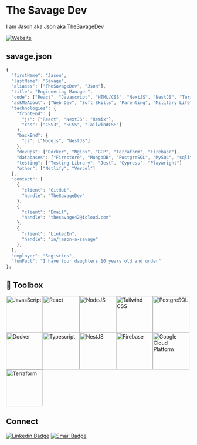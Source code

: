 # The Savage Dev

I am Jason aka Json aka [TheSavageDev][website]

[![Website](https://img.shields.io/website?label=thesavage.dev&style=for-the-badge&url=https%3A%2F%2Fthesavage.dev)](https://thesavage.dev)

## savage.json

```js
{
  "firstName": "Jason",
  "lastName": "Savage",
  "aliases": ["TheSavageDev", "Json"],
  "title": "Engineering Manager",
  "code": ["React", "Javascript", "HTML/CSS", "NextJS", "NestJS", "Terraform"],
  "askMeAbout": ["Web Dev", "Soft Skills", "Parenting", "Military Life"],
  "technologies": {
    "frontEnd": {
      "js": ["React", "NextJS", "Remix"],
      "css": ["CSS3", "SCSS", "TailwindCSS"]
    },
    "backEnd": {
      "js": ["Nodejs", "NestJS"]
    },
    "devOps": ["Docker", "Nginx", "GCP", "Terraform", "Firebase"],
    "databases": ["Firestore", "MongoDB", "PostgreSQL", "MySQL", "sqlite"],
    "testing": ["Testing Library", "Jest", "Cypress", "Playwright"]
    "other": ["Netlify", "Vercel"]
  },
  "contact": [
    {
      "client": "GitHub",
      "handle": "TheSavageDev"
    },
    {
      "client": "Email",
      "handle": "thesavage42@icloud.com"
    },
    {
      "client": "LinkedIn",
      "handle": "in/jason-a-savage"
    },
  ],
  "employer": "Segistics",
  "funFact": "I have four daughters 10 years old and under"
};
```

## 🧰 Toolbox

<img src="https://cdn.worldvectorlogo.com/logos/logo-javascript.svg" alt="JavasScript" height="100" width="100" /><img src="https://cdn.worldvectorlogo.com/logos/react-2.svg" alt="React" height="100" width="100" /><img src="https://cdn.worldvectorlogo.com/logos/nodejs-icon.svg" alt="NodeJS" height="100" width="100" /><img src="https://cdn.worldvectorlogo.com/logos/tailwind-css-2.svg" alt="Tailwind CSS" height="100" width="100" /><img src="https://cdn.worldvectorlogo.com/logos/postgresql.svg" alt="PostgreSQL" height="100" width="100" /><img src="https://cdn.worldvectorlogo.com/logos/docker.svg" alt="Docker" height="100" width="100" /><img src="https://cdn.worldvectorlogo.com/logos/typescript.svg" alt="Typescript" height="100" width="100" /><img src="https://cdn.worldvectorlogo.com/logos/nestjs.svg" alt="NestJS" height="100" width="100" /><img src="https://cdn.worldvectorlogo.com/logos/firebase-1.svg" alt="Firebase" height="100" width="100" /><img src="https://cdn.worldvectorlogo.com/logos/google-cloud-1.svg" alt="Google Cloud Platform" height="100" width="100" /><img src="https://cdn.worldvectorlogo.com/logos/terraform-enterprise.svg" alt="Terraform" height="100" width="100" />

## Connect

[![Linkedin Badge](https://img.shields.io/badge/-Jason%20A%20Savage-blue?style=for-the-badge&logo=Linkedin&logoColor=white&link=https://www.linkedin.com/in/jason-a-savage/)](https://www.linkedin.com/in/jason-a-savage/)
[![Email Badge](https://img.shields.io/badge/-thesavage42@icloud.com-c14438?style=for-the-badge&logo=Gmail&logoColor=white&link=mailto:thesavage42@icloud.com)](mailto:thesavage42@icloud.com)

[website]: https://thesavage.dev
